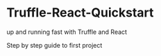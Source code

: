 # Truffle-React-Quickstart
up and running fast with Truffle and React

Step by step guide to first project
